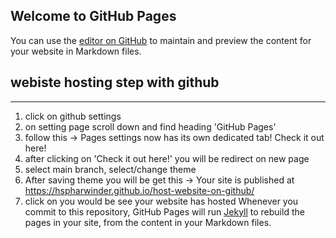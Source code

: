## Welcome to GitHub Pages

You can use the [editor on GitHub](https://github.com/Hspharwinder/host-website-on-github/edit/main/README.md) to maintain and preview the content for your website in Markdown files.

## webiste hosting step with github
---------------------------------------

1. click on github settings
2. on setting page scroll down and find heading 'GitHub Pages'
3. follow this -> Pages settings now has its own dedicated tab! Check it out here!
4. after clicking on 'Check it out here!' you will be redirect on new page
5. select main branch, select/change theme
6. After saving theme you will be get this -> Your site is published at https://hspharwinder.github.io/host-website-on-github/
7. click on you would be see your website has hosted
Whenever you commit to this repository, GitHub Pages will run [Jekyll](https://jekyllrb.com/) to rebuild the pages in your site, from the content in your Markdown files.


